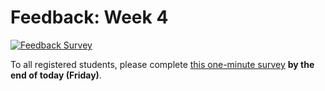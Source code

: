 # Feedback: Week 4

[![Feedback Survey](../../media/feedback/feedback-03.png)](https://goo.gl/forms/wGXmrxvNfT8SRtiH3)

To all registered students, please complete [this one-minute survey](https://goo.gl/forms/wGXmrxvNfT8SRtiH3) **by the end of today (Friday)**.
